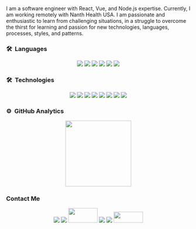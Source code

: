I am a software engineer with React, Vue, and Node.js expertise. Currently, I am working remotely with Nanth Health USA. I am passionate and enthusiastic to learn from challenging situations, in a struggle to overcome the thirst for learning and passion for new technologies, languages, processes, styles, and patterns. 


### 🛠 &nbsp;Languages
<p align = "center">
  <img src="https://img.shields.io/badge/C%2B%2B-00000F?style=for-the-badge&logo=c%2B%2B&logoColor=white" />
  <img src="https://img.shields.io/badge/JavaScript-323330?style=for-the-badge&logo=javascript&logoColor=F7DF1E" />
  <img src="https://img.shields.io/badge/TypeScript-007ACC?style=for-the-badge&logo=typescript&logoColor=white" />
  <img src="https://img.shields.io/badge/HTML5-E34F26?style=for-the-badge&logo=html5&logoColor=white" />
  <img src="https://img.shields.io/badge/Tailwind%20CSS-06B6D4?style=for-the-badge&logo=tailwindcss&logoColor=white" />
  <img src="https://img.shields.io/badge/CSS3-1572B6?style=for-the-badge&logo=css3&logoColor=white" />
</p>

### 🛠 &nbsp;Technologies
<p align = "center">
  <img src="https://img.shields.io/badge/Next%20js-000000?style=for-the-badge&logo=nextdotjs&logoColor=white" />
  <img src="https://img.shields.io/badge/Node.js-339933?style=for-the-badge&logo=nodedotjs&logoColor=white" />
  <img src="https://img.shields.io/badge/React-20232A?style=for-the-badge&logo=react&logoColor=61DAFB" />
  <img src="https://img.shields.io/badge/jQuery-0769AD?style=for-the-badge&logo=jquery&logoColor=white" />
  <img src="https://img.shields.io/badge/MySQL-00000F?style=for-the-badge&logo=mysql&logoColor=white" />
  <img src="https://img.shields.io/badge/PostgreSQL-316192?style=for-the-badge&logo=postgresql&logoColor=white" />
  <img src="https://img.shields.io/badge/MongoDB-4EA94B?style=for-the-badge&logo=mongodb&logoColor=white" />
  <img src=" https://cdn.freebiesupply.com/logos/thumbs/2x/vue-9-logo.png" />
</p>

### ⚙️ &nbsp;GitHub Analytics

<p align="center">
<a href="https://github.com/Syed-Bilal-Haider-Engineer">
<!--   <img height="180em" src="https://github-readme-stats-eight-theta.vercel.app/api?username=Syed-Bilal-Haider-Engineer&show_icons=true&theme=algolia&include_all_commits=true&count_private=true"/> -->
  <img height="180em" src="https://github-readme-stats-eight-theta.vercel.app/api/top-langs/?username=Syed-Bilal-Haider-Engineer&layout=compact&langs_count=8&theme=algolia"/>
</a>
</p>

### Contact Me
<p align = "center">
<!-- <a href="https://storage.googleapis.com/turing_developers/resume/1699817823069_3284512_syedbelalhyder.pdf"><img src="https://img.shields.io/badge/Resume-%230077B5.svg?&style=for-the-badge&logo=googledrive&logoColor=white"/></a> -->
<a href="https://www.linkedin.com/in/bilalsoftwaredeveloper/"><img src="https://img.shields.io/badge/linkedin-%230077B5.svg?&style=for-the-badge&logo=linkedin&logoColor=white"/></a>
<a href="https://github.com/Syed-Bilal-Haider-Engineer"><img src="https://img.shields.io/badge/GitHub-%2312100E.svg?&style=for-the-badge&logo=Github&logoColor=white"/></a>
<a href="https://stackoverflow.com/users/18308615/syed-bilal-haider"><img src="https://cdn.iconscout.com/icon/free/png-256/stack-overflow-3771085-3147763.png" width="80px" height="40px"/></a>
<a href="mailto:bilaldev151214@gmail.com"><img src="https://img.shields.io/badge/Gmail-D14836?style=for-the-badge&logo=gmail&logoColor=white"/></a>
<a href="https://wa.me/923466929743?text=Hi there, I saw your Github Profile." rel="nofollow"> <img src="https://img.shields.io/badge/Chat-25D366?style=for-the-badge&amp;logo=WhatsApp&amp;logoColor=ffffff" style="max-width: 100%;"></a>
  <a href="https://medium.com/@BilalEngineer" rel="nofollow"> <img src="https://tse1.mm.bing.net/th?id=OIP.yDRgCcndS1hPqCRGsp9GsQHaHa&pid=Api" style="width:80px;height:30px"></a>
</p>
